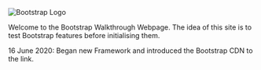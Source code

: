 <img src="https://w7.pngwing.com/pngs/572/734/png-transparent-responsive-web-design-bootstrap-front-end-web-development-logo-design-purple-template-web-design.png" alt="Bootstrap Logo" style="margin: 0;">

Welcome to the Bootstrap Walkthrough Webpage. The idea of this site is to test Bootstrap features before initialising them. 

16 June 2020: Began new Framework and introduced the Bootstrap CDN to the link. 

